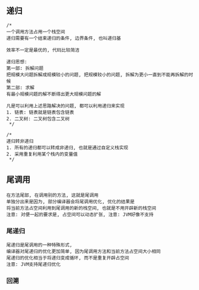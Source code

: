 
## 递归

    /*
    一个调用方法占用一个栈空间
    递归需要有一个结束递归的条件, 边界条件, 也叫递归基
    
    效率不一定是最优的, 代码比较简洁
    
    递归思想: 
    第一部: 拆解问题
    把规模大问题拆解成规模较小的问题, 把规模较小的问题, 拆解为更小一直到不能再拆解的时候
    第二部: 求解
    有最小规模问题的解不断得出更大规模问题的解
    
    凡是可以利用上述思路解决的问题, 都可以利用递归来实现
    1. 链表: 链表就是链表包含链表
    2. 二叉树: 二叉树包含二叉树
     */
    
    /*
    递归转非递归
    1. 所有的递归都可以转成非递归, 也就是通过自定义栈实现 
    2. 采用重复利用某个栈内的变量值
     */

## 尾调用

```
在方法尾部, 在调用别的方法, 这就是尾调用
单独分出来是因为, 部分编译器会将尾调用优化, 优化的结果是
将当前方法占空间利用到尾调用的新的栈空间, 也就是不用开辟新的栈空间
注意: 对便一起的要求是, 占空间可以动态扩张, 注意: JVM好像不支持
```

### 尾递归

```
尾递归是尾调用的一种特殊形式, 
编译器对尾递归的优化更加简单, 因为尾调用方法和当前方法占空间大小相同
尾递归的优化相当于将递归变成循环, 而不是重复开辟占空间
注意: JVM支持尾递归优化
```

### 回溯

```

```
